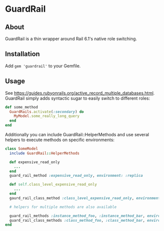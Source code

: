 GuardRail
==========

## About

GuardRail is a thin wrapper around Rail 6.1's native role switching.

## Installation

Add `gem 'guardrail'` to your Gemfile.

## Usage

See https://guides.rubyonrails.org/active_record_multiple_databases.html. GuardRail simply adds
syntactic sugar to easily switch to different roles:


```ruby
def some_method
  GuardRails.activate(:secondary) do
    MyModel.some_really_long_query
  end
end
```

Additionally you can include GuardRail::HelperMethods and use several helpers
to execute methods on specific environments:

```ruby
class SomeModel
  include GuardRail::HelperMethods

  def expensive_read_only
    ...
  end
  guard_rail_method :expensive_read_only, environment: :replica

  def self.class_level_expensive_read_only
    ...
  end
  gaurd_rail_class_method :class_level_expensive_read_only, environment: :replica

  # helpers for multiple methods are also available

  guard_rail_methods :instance_method_foo, :instance_method_bar, environment: :replica
  guard_rail_class_methods :class_method_foo, :class_method_bar, environment: :replica
end
```
